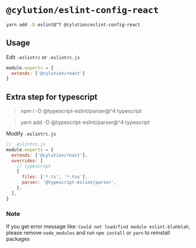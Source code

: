 # `@cylution/eslint-config-react`

```bash
yarn add -D eslint@^7 @cylution/eslint-config-react
```
## Usage

Edit ``.eslintrc`` or ``.eslintrc.js``
```js
module.exports = {
  extends: ['@cylution/react']
}
```

## Extra step for typescript
> npm i -D @typescript-eslint/parser@^4 typescript

> yarn add -D @typescript-eslint/parser@^4 typescript

Modify `.eslintrc.js`
```js
// .eslintrc.js
module.exports = {
  extends: ['@cylution/react'],
  overrides: [
    // typescript
    {
      files: ['*.ts', '*.tsx'],
      parser: '@typescript-eslint/parser',
    },
  ],
}
```

### Note
If you get error message like: `Could not load/find module eslint-blahblah`, please remove `node_modules` and run `npm install` or `yarn` to reinstall packages
